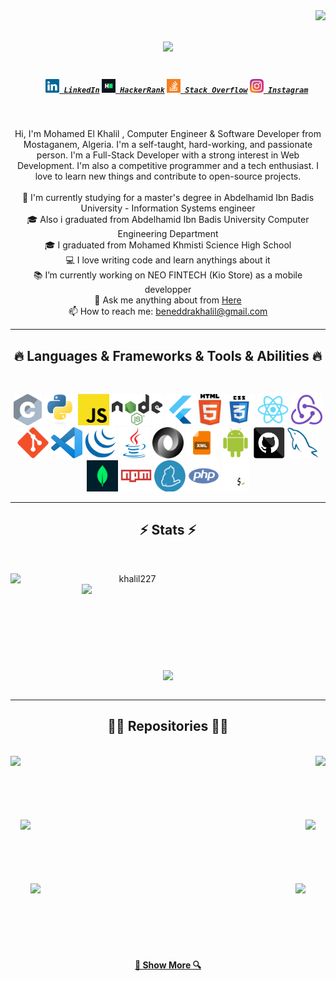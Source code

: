 <img align="right" src="https://visitor-badge.laobi.icu/badge?page_id=khalil227">

<h1 align="center">
  <a href="https://git.io/typing-svg">
    <img src="https://readme-typing-svg.herokuapp.com?font=Fira+Code&size=40&duration=3000&pause=1000&color=1887DD&center=true&vCenter=true&width=900&height=100&lines=Hello+There;This+is+Khalil;Junior+Developper">
  </a>
</h1>

<h5 align="center">
  <code>
    <a href="https://www.linkedin.com/in/khalilbnd/" title="LinkedIn Profile"><img width="22" src="images/linkedin.svg"> LinkedIn</a></code>
  <code><a href="https://www.hackerrank.com/beneddrakhalil" title="HackerRank Profile"><img width="22" src="images/hackerrank.png"> HackerRank</a></code>
  <code><a href="https://stackoverflow.com/users/13713405/mohamed-el-khalil-beneddra" title="Stack Overflow Profile"><img width="22" src="images/stackoverflow.svg"> Stack Overflow</a></code>
  <code><a href="https://www.instagram.com/khalilbnd.exe" title="Instagram Profile"><img width="22" src="images/instagram.svg"> Instagram</a></code>
</h5>
<br>
<p align="center">
  Hi, I'm Mohamed El Khalil , Computer Engineer & Software Developer from Mostaganem, Algeria. I'm a self-taught, hard-working, and passionate person. I'm a Full-Stack Developer with a strong interest in Web Development. I'm also a competitive programmer and a tech enthusiast. I love to learn new things and contribute to open-source projects.
  <br>
  <br>
  🔬 I'm currently studying for a master's degree in Abdelhamid Ibn Badis University - Information Systems engineer
  <br>
  🎓 Also i graduated from Abdelhamid Ibn Badis University Computer Engineering Department
  <br>
  🎓 I graduated from Mohamed Khmisti Science High School
  <br>
  💻 I love writing code and learn anythings about it
  <br>
  📚 I’m currently working on NEO FINTECH (Kio Store) as a mobile developper
  <br>
  💬 Ask me anything about from <a href="https://github.com/khalil227/khalil227/issues" title="Issues">Here</a>
  <br>
  📫 How to reach me: <a href="mailto: beneddrakhalil@gmail.com">beneddrakhalil@gmail.com</a>
</p>

<hr>
<h2 align="center">🔥 Languages & Frameworks & Tools & Abilities 🔥</h2>
<br>
<p align="center">
  <code><img title="C" height="50" src="images/c.svg"></code>
  <code><img title="Python" height="50" src="images/python-original.svg"></code>
  <code><img title="Javascript" height="50" src="images/javascript.svg"></code>
  <code><img title="nodeJS" height="50" src="images/node.png"></code>
  <code><img title="flutter" height="50" src="images/flutter.png"></code>
  <code><img title="HTML5" height="50" src="images/html5.svg"></code>
  <code><img title="CSS" height="50" src="images/css.svg"></code>
  <code><img title="React" height="50" src="images/react-original.svg"></code>
  <code><img title="Redux" height="50" src="images/redux.svg"></code>
  <code><img title="Git" height="50" src="images/git-original.svg"></code>
  <code><img title="Visual Studio Code" height="50" src="images/vscode.png"></code>
  <code><img title="JQuery" height="50" src="images/jquery-original.svg"></code>
  <code><img title="Java" height="50" src="images/java-original.svg"></code>
  <code><img title="JSON" height="50" src="images/json.svg"></code>
  <code><img title="XML" height="50" src="images/xml.png"></code>
  <code><img title="Android" height="50" src="images/android.svg"></code>
  <code><img title="GitHub" height="50" src="images/github.svg"></code>
  <code><img title="MySQL" height="50" src="images/mysql.svg"></code>
  <code><img title="MongoDB" height="50" src="images/mongodb.png"></code>
  <code><img title="npm" height="50" src="images/npm.svg"></code>
  <code><img title="yarn" height="50" src="images/yarn.png"></code>
  <code><img title="PHP" height="50" src="images/php.svg"></code>
  <code><img title="Bash" height="50" src="images/bash.png"></code>
</p>
<hr>

<h2 align="center">⚡ Stats ⚡</h2>
<br>
<p align=center>
  <div align=center>
    <a href="https://github.com/denvercoder1/github-readme-streak-stats" title="Go to Source">
      <img align="left" width=390 src="https://github-readme-streak-stats.herokuapp.com/?user=khalil227&theme=react&border=61dafb&hide_border=true" alt="khalil227" />
    </a>
    <a href="https://github.com/anuraghazra/github-readme-stats" title="Go to Source">
      <img align="right" width=390 src="https://github-readme-stats.vercel.app/api?username=khalil227&show_icons=true&theme=react&border_color=61dafb&hide_border=true" />
    </a>
  </div>
  <br><br><br><br><br><br><br><br><br>
  <div align=center>
    <a href="https://github.com/anuraghazra/github-readme-stats">
      <img width=325 align="center" src="https://github-readme-stats.vercel.app/api/top-langs/?username=khalil227&hide=c%23,powershell,Mathematica,Ruby,Objective-C,Objective-C%2b%2b,Cuda&title_color=61dafb&text_color=ffffff&icon_color=61dafb&bg_color=20232a&langs_count=8&layout=compact&border_color=61dafb&hide_border=true" />
    </a>
  </div>
  <br>
  
</p>

<hr>

<h2 align="center">👨‍💻 Repositories 👨‍💻</h2>
<br>
<div width="100%" align="center">
  <a align="left" href="https://github.com/khalil227/bmi-calculator" title="BMI Calculator"><img align="left" height="115" src="https://github-readme-stats.vercel.app/api/pin/?username=khalil227&repo=bmi-calculator&theme=react&border_color=61dafb&border_radius=10"></a><a align="right" href="https://github.com/khalil227/3-Column-preview-card" title="3-Column-preview-card"><img align="right" height="115" src="https://github-readme-stats.vercel.app/api/pin/?username=khalil227&repo=3-Column-preview-card&theme=react&border_color=61dafb&border_radius=10"></a>
</div>
<br/><br/><br/><br/><br/><br/>
<div width="100%" align="center">
  <a align="left" href="https://github.com/khalil227/devfinder" title="devfinder"><img align="left" height="115" src="https://github-readme-stats.vercel.app/api/pin/?username=khalil227&repo=devfinder&theme=react&border_color=61dafb&border_radius=10"></a>
  <a align="right" href="https://github.com/khalil227/StudentCard" title="StudentCard"><img align="right" height="115" src="https://github-readme-stats.vercel.app/api/pin/?username=khalil227&repo=StudentCard&theme=react&border_color=61dafb&border_radius=10"></a>
</div>
<br/><br/><br/><br/><br/><br/>
<div width="100%" align="center">
  <a align="left" href="https://github.com/khalil227/Valorant_Agent_Create" title="Valorant_Agent_Create"><img align="left" height="115" src="https://github-readme-stats.vercel.app/api/pin/?username=khalil227&repo=Valorant_Agent_Create&theme=react&border_color=61dafb&border_radius=10"></a>
<a align="right" href="https://github.com/khalil227/metly-app" title="Metly APP"><img align="right" height="115" src="https://github-readme-stats.vercel.app/api/pin/?username=khalil227&repo=metly-app&theme=react&border_color=61dafb&border_radius=10"></a>
</div>
<br/><br/><br/><br/><br/><br/>

<h4 align="center">
  <a href="https://github.com/khalil227?tab=repositories" title="Show Repositories">🔎 Show More 🔍</a>
</h4>

<!--
**zumrudu-anka/zumrudu-anka** is a ✨ _special_ ✨ repository because its `README.md` (this file) appears on your GitHub profile.

Here are some ideas to get you started:

- 🔭 I’m currently working on ...
- 🌱 I’m currently learning ...
- 👯 I’m looking to collaborate on ...
- 🤔 I’m looking for help with ...
- 💬 Ask me about ...
- 📫 How to reach me: ...
- 😄 Pronouns: ...
- ⚡ Fun fact: ...


Notes: If you want use this readme, firstly star it please. If you can't align your repositories like this, please change your repository desription to shorter than now. Maybe 4 or 5 word will be good.

![Metrics](https://metrics.lecoq.io/zumrudu-anka?template=classic&base.header=0&base.activity=0&base.community=0&base.repositories=0&base.metadata=0&achievements=1&achievements.threshold=C&achievements.secrets=true&achievements.limit=0&config.timezone=Europe%2FIstanbul)

-->
